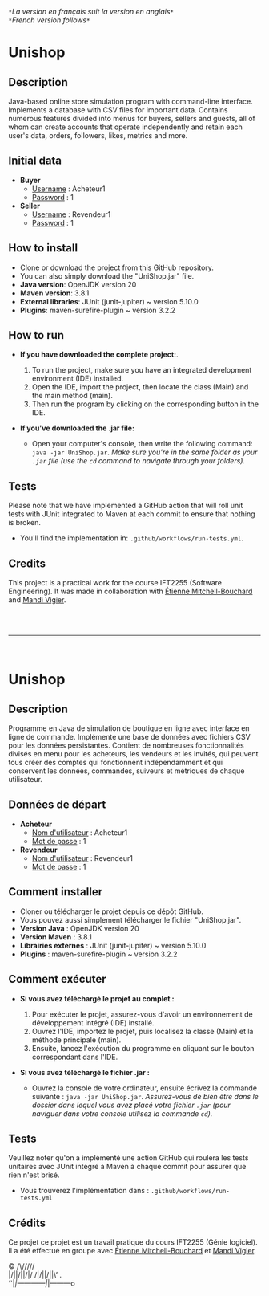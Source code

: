 `*`*La version en français suit la version en anglais*`*`  
`*`*French version follows*`*`

# Unishop
  
## Description 

Java-based online store simulation program with command-line interface. Implements a database with CSV files for important data. Contains numerous features divided into menus for buyers, sellers and guests, all of whom can create accounts that operate independently and retain each user's data, orders, followers, likes, metrics and more.
  
## Initial data

* **Buyer**
  * <ins>Username</ins> : Acheteur1
  * <ins>Password</ins> : 1
* **Seller**
  * <ins>Username</ins> : Revendeur1
  * <ins>Password</ins> : 1
  
## How to install 

* Clone or download the project from this GitHub repository.
* You can also simply download the "UniShop.jar" file.
* **Java version**: OpenJDK version 20
* **Maven version**: 3.8.1
* **External libraries**: JUnit (junit-jupiter) ~ version 5.10.0
* **Plugins**: maven-surefire-plugin ~ version 3.2.2
  
## How to run

* **If you have downloaded the complete project:**.
	1. To run the project, make sure you have an integrated development environment (IDE) installed.
	2. Open the IDE, import the project, then locate the class (Main) and the main method (main). 
	3. Then run the program by clicking on the corresponding button in the IDE.
	
* **If you've downloaded the .jar file:**
  * Open your computer's console, then write the following command: `java -jar UniShop.jar`.
  *Make sure you're in the same folder as your `.jar` file (use the `cd` command to navigate through your folders).*

## Tests

Please note that we have implemented a GitHub action that will roll unit tests with JUnit integrated to Maven at each commit to ensure that nothing is broken.  
  * You'll find the implementation in: `.github/workflows/run-tests.yml`.

## Credits

This project is a practical work for the course IFT2255 (Software Engineering). It was made in collaboration with [Étienne Mitchell-Bouchard](https://github.com/DarkZant) and [Mandi Vigier](https://github.com/Mandchouno).

<br><br>
___
<br>

# Unishop
  
## Description 

Programme en Java de simulation de boutique en ligne avec interface en ligne de commande. Implémente une base de données avec fichiers CSV pour les données persistantes. Contient de nombreuses fonctionnalités divisés en menu pour les acheteurs, les vendeurs et les invités, qui peuvent tous créer des comptes qui fonctionnent indépendamment et qui conservent les données, commandes, suiveurs et métriques de chaque utilisateur.
  
## Données de départ 

* **Acheteur**
  * <ins>Nom d'utilisateur</ins> : Acheteur1
  * <ins>Mot de passe</ins> : 1
* **Revendeur**
  * <ins>Nom d'utilisateur</ins> : Revendeur1
  * <ins>Mot de passe</ins> : 1
  
## Comment installer 

* Cloner ou télécharger le projet depuis ce dépôt GitHub.
* Vous pouvez aussi simplement télécharger le fichier "UniShop.jar".
* **Version Java** : OpenJDK version 20
* **Version Maven** : 3.8.1
* **Librairies externes** : JUnit (junit-jupiter) ~ version 5.10.0
* **Plugins** : maven-surefire-plugin ~ version 3.2.2
  
## Comment exécuter 

* **Si vous avez téléchargé le projet au complet :**
	1. Pour exécuter le projet, assurez-vous d'avoir un environnement de développement intégré (IDE) installé.
	2. Ouvrez l'IDE, importez le projet, puis localisez la classe (Main) et la méthode principale (main). 
	3. Ensuite, lancez l'exécution du programme en cliquant sur le bouton correspondant dans l'IDE.
	
* **Si vous avez téléchargé le fichier .jar :**
  * Ouvrez la console de votre ordinateur, ensuite écrivez la commande suivante : `java -jar UniShop.jar`.
  *Assurez-vous de bien être dans le dossier dans lequel vous avez placé votre fichier `.jar` (pour naviguer dans votre console utilisez la commande `cd`).*

## Tests

Veuillez noter qu'on a implémenté une action GitHub qui roulera les tests unitaires avec JUnit intégré à Maven à chaque commit pour assurer que rien n'est brisé.  
  * Vous trouverez l'implémentation dans : `.github/workflows/run-tests.yml`

## Crédits

Ce projet ce projet est un travail pratique du cours IFT2255 (Génie logiciel). Il a été effectué en groupe avec [Étienne Mitchell-Bouchard](https://github.com/DarkZant) et [Mandi Vigier](https://github.com/Mandchouno).


©  /\\/\//\//\
  \|/|\|/|\|/|/
 /|/|\|/|\|\’ .\
 ‘`|_|————|_|———o

